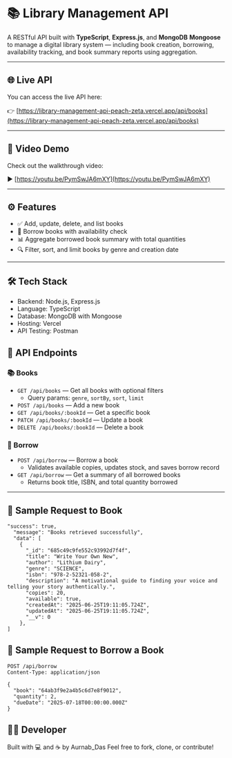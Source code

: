 # 📚 Library Management API

A RESTful API built with **TypeScript**, **Express.js**, and **MongoDB** **Mongoose** to manage a digital library system — including book creation, borrowing, availability tracking, and book summary reports using aggregation.

---

## 🌐 Live API

You can access the live API here:

👉 [https://library-management-api-peach-zeta.vercel.app/api/books](https://library-management-api-peach-zeta.vercel.app/api/books)

---

## 🎥 Video Demo

Check out the walkthrough video:

▶️ [https://youtu.be/PymSwJA6mXY](https://youtu.be/PymSwJA6mXY)

---

## ⚙️ Features

- ✅ Add, update, delete, and list books
- 📖 Borrow books with availability check
- 📊 Aggregate borrowed book summary with total quantities
- 🔍 Filter, sort, and limit books by genre and creation date

---

## 🛠️ Tech Stack
- Backend: Node.js, Express.js
- Language: TypeScript
- Database: MongoDB with Mongoose
- Hosting: Vercel
- API Testing: Postman

## 🚀 API Endpoints

### 📚 Books

- `GET /api/books` — Get all books with optional filters  
  - Query params: `genre`, `sortBy`, `sort`, `limit`
- `POST /api/books` — Add a new book
- `GET /api/books/:bookId` — Get a specific book
- `PATCH /api/books/:bookId` — Update a book
- `DELETE /api/books/:bookId` — Delete a book

### 🔄 Borrow

- `POST /api/borrow` — Borrow a book
  - Validates available copies, updates stock, and saves borrow record
- `GET /api/borrow` — Get a summary of all borrowed books
  - Returns book title, ISBN, and total quantity borrowed

---

## 🧪 Sample Request to Book


```http
"success": true,
  "message": "Books retrieved successfully",
  "data": [
    {
      "_id": "685c49c9fe552c93992d7f4f",
      "title": "Write Your Own New",
      "author": "Lithium Dairy",
      "genre": "SCIENCE",
      "isbn": "978-2-52321-058-2",
      "description": "A motivational guide to finding your voice and telling your story authentically.",
      "copies": 20,
      "available": true,
      "createdAt": "2025-06-25T19:11:05.724Z",
      "updatedAt": "2025-06-25T19:11:05.724Z",
      "__v": 0
    },
]
```

## 🧪 Sample Request to Borrow a Book

```http
POST /api/borrow
Content-Type: application/json

{
  "book": "64ab3f9e2a4b5c6d7e8f9012",
  "quantity": 2,
  "dueDate": "2025-07-18T00:00:00.000Z"
}
```
## 🧑‍💻 Developer

Built with 💻 and ☕ by Aurnab_Das
Feel free to fork, clone, or contribute!
